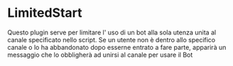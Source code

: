 # LimitedStart

Questo plugin serve per limitare l' uso di un bot alla sola utenza unita al canale specificato nello script. Se un utente non è dentro allo specifico canale o lo ha abbandonato dopo esserne entrato a fare parte, apparirà un messaggio che lo obbligherà ad unirsi al canale per usare il Bot
